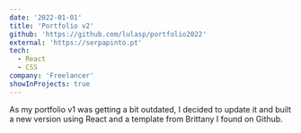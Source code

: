 ```yaml
---
date: '2022-01-01'
title: 'Portfolio v2'
github: 'https://github.com/lulasp/portfolio2022'
external: 'https://serpapinto.pt'
tech:
  - React
  - CSS
company: 'Freelancer'
showInProjects: true
---
```


As my portfolio v1 was getting a bit outdated, I decided to update it and built a new version using React and a template from Brittany I found on Github.
